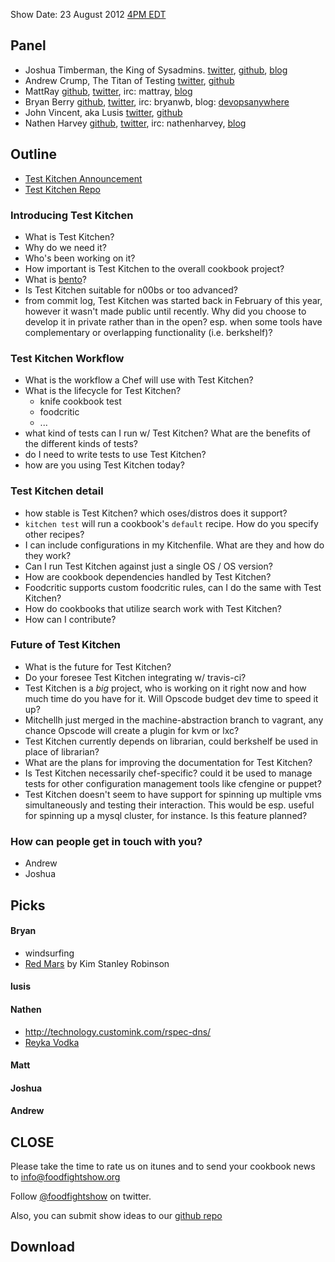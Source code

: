 Show Date:  23 August 2012 [4PM EDT](http://www.timeanddate.com/worldclock/fixedtime.html?iso=20120823T2000)

Panel<a name="panel"></a>
-----

* Joshua Timberman, the King of Sysadmins.  [twitter](https://twitter.com/jtimberman), [github](http://github.com/jtimberman), [blog](http://jtimberman.housepub.org/)
* Andrew Crump, The Titan of Testing [twitter](https://twitter.com/acrmp), [github](http://github.com/acrmp)
* MattRay [github](http://github.com/mattray), [twitter](http://twitter.com/mattray), irc: mattray, [blog](http://www.leastresistance.net/)
* Bryan Berry [github](http://github.com/bryanwb), [twitter](http://twitter.com/bryanwb), irc: bryanwb, blog: [devopsanywhere](http://devopsanywhere.blogspot.com)
* John Vincent, aka Lusis [twitter](https://twitter.com/#!/lusis), [github](https://github.com/lusis)
* Nathen Harvey [github](http://github.com/nathenharvey), [twitter](http://twitter.com/nathenharvey), irc: nathenharvey, [blog](http://nathenharvey.com)


Outline
-------

* [Test Kitchen Announcement](http://www.opscode.com/blog/2012/08/17/announcing-test-kitchen/)
* [Test Kitchen Repo](https://github.com/opscode/test-kitchen)

### Introducing Test Kitchen

* What is Test Kitchen?
* Why do we need it?
* Who's been working on it?
* How important is Test Kitchen to the overall cookbook project?
* What is [bento](https://github.com/opscode/bento)?
* Is Test Kitchen suitable for n00bs or too advanced?
* from commit log, Test Kitchen was started back in February of this
  year, however it wasn't made public until recently. Why did you
  choose to develop it in private rather than in the open? esp. when
  some tools have complementary or overlapping functionality (i.e. berkshelf)?

### Test Kitchen Workflow

* What is the workflow a Chef will use with Test Kitchen?
* What is the lifecycle for Test Kitchen?
  * knife cookbook test
  * foodcritic
  * ...
* what kind of tests can I run w/ Test Kitchen? What are the benefits
  of the different kinds of tests?
* do I need to write tests to use Test Kitchen?
* how are you using Test Kitchen today?

### Test Kitchen detail

* how stable is Test Kitchen? which oses/distros does it support?
* `kitchen test` will run a cookbook's `default` recipe.  How do you specify other recipes?
* I can include configurations in my Kitchenfile.  What are they and how do they work?
* Can I run Test Kitchen against just a single OS / OS version?
* How are cookbook dependencies handled by Test Kitchen?
* Foodcritic supports custom foodcritic rules, can I do the same with Test Kitchen?
* How do cookbooks that utilize search work with Test Kitchen? 
* How can I contribute?

### Future of Test Kitchen

* What is the future for Test Kitchen?
* Do your foresee Test Kitchen integrating w/ travis-ci?
* Test Kitchen is a _big_ project, who is working on it right now and
  how much time do you have for it. Will Opscode  budget dev time to
  speed it up?
* Mitchellh just merged in the machine-abstraction branch to vagrant,
  any chance Opscode will create a plugin for kvm or lxc?
* Test Kitchen currently depends on librarian, could berkshelf be used in place of librarian?
* What are the plans for improving the documentation for Test Kitchen?
* Is Test Kitchen necessarily chef-specific? could it be used to
  manage tests for other configuration management tools like cfengine
  or puppet?
* Test Kitchen doesn't seem to have support for spinning up multiple
  vms simultaneously and testing their interaction. This would be esp. useful for
  spinning up a mysql cluster, for instance. Is this feature planned?

### How can people get in touch with you?

* Andrew
* Joshua

Picks<a name="picks"></a>
-----

#### Bryan  

* windsurfing
* [Red Mars](http://www.amazon.com/Red-Mars-Trilogy-Stanley-Robinson/dp/0553560735) by Kim Stanley Robinson

#### lusis  

#### Nathen  

* http://technology.customink.com/rspec-dns/
* [Reyka Vodka](http://reyka.com/)

#### Matt

#### Joshua

#### Andrew



CLOSE
-----

Please take the time to rate us on itunes and to send your cookbook
news to [info@foodfightshow.org](mailto:info@foodfightshow.org)

Follow [@foodfightshow](http://twitter.com/foodfightshow) on twitter.

Also, you can submit show ideas to our [github repo](https://github.com/foodfight/showz)



Download
--------
